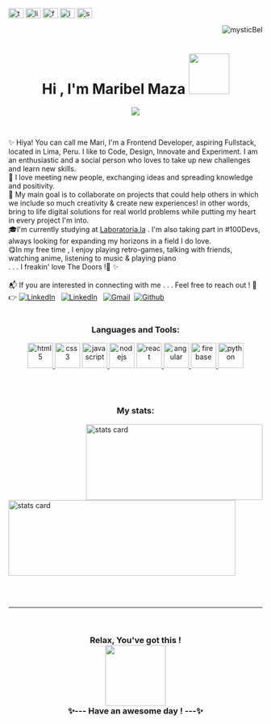 
 

<!-- </a> <p align="right"> <img src="https://komarev.com/ghpvc/?username=mysticBel&label=Welcome%20to%20my%20profile%20!🦄💜✨%20&color=ac6aad&style=plastic" alt="mysticBel" /> 
<!--  <h1 align="center">Hi , I'm Maribel Maza <img src="https://media.giphy.com/media/9V5fArpd99fLoemwn3/giphy.gif" width="80"></h1>  --> 

<div> 

 <p align="left">
<a href="https://twitter.com/skyyofglass" target="blank"><img align="center" src="https://raw.githubusercontent.com/rahuldkjain/github-profile-readme-generator/master/src/images/icons/Social/twitter.svg" alt="twitter" height="20" width="30" /></a>
<a href="https://www.linkedin.com/in/maribel-maza/?locale=en_US" target="blank"><img align="center" src="https://raw.githubusercontent.com/rahuldkjain/github-profile-readme-generator/master/src/images/icons/Social/linked-in-alt.svg" alt="linkedin" height="20" width="30" /></a>
<a href="https://www.facebook.com/maza.maribel/" target="blank"><img align="center" src="https://raw.githubusercontent.com/rahuldkjain/github-profile-readme-generator/master/src/images/icons/Social/facebook.svg" alt="facebook" height="20" width="30" /></a>
<a href="https://www.instagram.com/m.bel.1/" target="blank"><img align="center" src="https://raw.githubusercontent.com/rahuldkjain/github-profile-readme-generator/master/src/images/icons/Social/instagram.svg" alt="instagram" height="20" width="30" /></a>
  <a href="https://open.spotify.com/user/78r596y1a0gx7j6auncex45sv" target="blank"><img align="center" src="https://raw.githubusercontent.com/rahuldkjain/github-profile-readme-generator/master/src/images/icons/Social/spotify.svg" alt="spotify" height="20" width="30" /></a>
</p>

<p align="right"> <img src="https://komarev.com/ghpvc/?username=mysticBel&label=Welcome!%20🐸💜✨%20&color=ac6aad&style=plastic" alt="mysticBel" /> 

</div>


 <h1 align="center">Hi , I'm Maribel Maza <img src="https://media.giphy.com/media/9V5fArpd99fLoemwn3/giphy.gif" width="80"></h1> 


<p align="center">
  <a href="https://github.com/DenverCoder1/readme-typing-svg"><img src="https://readme-typing-svg.herokuapp.com?lines=IT+student+💜;Frontend+Web+Developer+💛;JS%20|%20UX%20|%20UI%20Enthusiast+🤗;&center=true&width=500&height=50"></a>
</p>
 
 <br>
<p align="center">
  
  ✨ Hiya! You can call me Mari, I'm a Frontend Developer, aspiring Fullstack, located in Lima, Peru. I like to Code, Design, Innovate and Experiment. I am an enthusiastic and a social person who loves to take up new challenges and learn new skills. <br>
  💛 I love meeting new people, exchanging ideas and spreading knowledge and positivity.<br>🤗 My main goal is to collaborate on projects that could help others in which we include so much creativity & create new experiences! in other words, bring to life digital solutions for real world problems while putting my heart in every project I'm into. <br>
  🎓I'm currently studying at  <a href="https://www.laboratoria.la">Laboratoria.la</a>  . I'm also taking part in #100Devs, always looking for expanding my horizons in a field I do love.<br>
  😋In my free time , I enjoy playing retro-games, talking with friends,  watching anime, listening to music &  playing piano <br>
  . . . I freakin' love The Doors !🎵 ✨
  <br>
 <br>📬 If you are interested in connecting with me . . . Feel free to reach out ! 🐸👉 <a href="https://www.linkedin.com/in/maribel-maza/"><img alt="LinkedIn" src="https://img.shields.io/badge/Maribel Maza%20-%230077B5.svg?&style=flat&logo=linkedin&logoColor=white"/></a> &nbsp; <a href="https://twitter.com/skyyofglass"><img alt="LinkedIn" src="https://img.shields.io/badge/@skyyofglass%20-%231299B5.svg?&style=flat&logo=twitter&logoColor=white"/></a> &nbsp; 
<a href="mailto:dnxbel@gmail.com"><img alt="Gmail" src="https://img.shields.io/badge/Gmail-D14836?style=flat&logo=gmail&logoColor=white" /></a> </a> &nbsp;<a href="https://github.com/mysticBel"><img alt="Github" src="https://img.shields.io/github/followers/mysticBel?label=follow&style=social"/></a> 
<br><br>

<h3 align="center">Languages and Tools:</h3>
  <div align="center">
  
   <a href="https://www.w3.org/html/" target="_blank"> <img src="https://media.giphy.com/media/XAxylRMCdpbEWUAvr8/giphy.gif" alt="html5" width="50" height="50"/> </a>
  <a href="https://www.w3schools.com/css/" target="_blank"> <img src="https://media.giphy.com/media/fsEaZldNC8A1PJ3mwp/giphy.gif" alt="css3" width="50" height="50"/></a>
  <a href="https://developer.mozilla.org/en-US/docs/Web/JavaScript" target="_blank"> <img src="https://media.giphy.com/media/ln7z2eWriiQAllfVcn/giphy.gif" alt="javascript" width="50" height="50"/> </a>
  <a href="https://nodejs.org" target="_blank"> <img src="https://media.giphy.com/media/kdFc8fubgS31b8DsVu/giphy.gif" alt="nodejs" width="50" height="50"/></a>
  <a href="https://reactjs.org/" target="_blank"> <img src="https://media.giphy.com/media/eNAsjO55tPbgaor7ma/giphy.gif" alt="react" width="50" height="50"/> </a><a href="https://docs.python.org/3/" target="_blank"> <img src="https://media.giphy.com/media/XEDIHHp3i8bVoEdxd7/giphy.gif" alt="angular" height="50"/> </a>
  <a href="https://firebase.google.com/" target="_blank"> <img src="https://media.giphy.com/media/Ri2TUcKlaOcaDBxFpY/giphy.gif" alt="firebase" width="50" height="50"/> </a>
  <a href="https://docs.python.org/3/" target="_blank"> <img src="https://media.giphy.com/media/LMt9638dO8dftAjtco/giphy.gif" alt="python" height="50"/> </a>
     
</div>

  <br>
<br>

<h3 align="center">My stats:</h3

 <p > 
   <img align="right" alt= "stats card" height="150px" width="350" src="https://github-readme-stats.vercel.app/api?username=mysticBel&theme=cobalt&show_icons=true&count_private=true" /> 
 <br>  <img alt= "stats card"  height="150px"  width="450" src="https://github-readme-stats.vercel.app/api/top-langs/?username=mysticBel&langs_count=10&theme=cobalt&layout=compact"/>

</p> 
<br><br>
<hr>
<br>

   <h3 align="center">Relax, You've got this ! <br>  <img   align="center" src="https://media.giphy.com/media/KZwaIIz48b8w9Az3L5/giphy.gif" width="120">
<br>✨--- Have an awesome day  !  ---✨
</h3

 <br>
 <br>

   




<!-- mysticBel/mysticBel is a ✨ special ✨ repository because its `README.md` (this file) appears on your GitHub profile.
You can click the Preview link to take a look at your changes. -->
